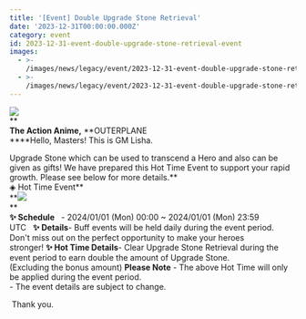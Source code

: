 ```yaml
---
title: '[Event] Double Upgrade Stone Retrieval'
date: '2023-12-31T00:00:00.000Z'
category: event
id: 2023-12-31-event-double-upgrade-stone-retrieval-event
images:
  - >-
    /images/news/legacy/event/2023-12-31-event-double-upgrade-stone-retrieval-event/fbc6bcbd71214472b6f1380f1dc21c58.webp
  - >-
    /images/news/legacy/event/2023-12-31-event-double-upgrade-stone-retrieval-event/8c1b8b1276444a46a3013a6c93cb3fba_002.webp
---
```


![](/images/news/legacy/event/2023-12-31-event-double-upgrade-stone-retrieval-event/fbc6bcbd71214472b6f1380f1dc21c58.webp)  
**  
**The Action Anime,** **OUTERPLANE  
****Hello, Masters! This is GM Lisha.  
  
Upgrade Stone which can be used to transcend a Hero and also can be given as gifts! We have prepared this Hot Time Event to support your rapid growth. Please see below for more details.**  
◈ Hot Time Event**  
**![](/images/news/legacy/event/2023-12-31-event-double-upgrade-stone-retrieval-event/8c1b8b1276444a46a3013a6c93cb3fba_002.webp)  
**  
****✨** **Schedule****   - 2024/01/01 (Mon) 00:00 ~ 2024/01/01 (Mon) 23:59 UTC   ****✨** **Details****\- Buff events will be held daily during the event period.  
Don't miss out on the perfect opportunity to make your heroes stronger! ****✨** **Hot Time Details****\- Clear Upgrade Stone Retrieval during the event period to earn double the amount of Upgrade Stone.  
(Excluding the bonus amount) **Please Note** \- The above Hot Time will only be applied during the event period.  
\- The event details are subject to change.  
  
 Thank you.
